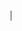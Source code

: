 <marquee><h2 >Let Grow ToGether</h2><marquee> 
<div class = "div">
if(youwant() == true){ <br>
  youcan();<br>
}<br>
else{<br>
  youcant();<br>
}
  </div>
